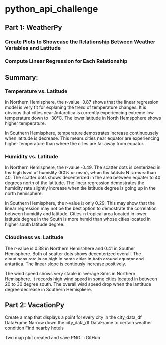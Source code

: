 # python_api_challenge
## Part 1: WeatherPy
### Create Plots to Showcase the Relationship Between Weather Variables and Latitude
### Compute Linear Regression for Each Relationship

## Summary:
### Temperature vs. Latitude
In Northern Hemisphere, the r-value -0.87 shows that the linear regression model is very fit for explaning the trend of temperature changes. It is obvious that cities near Antarctica is currently experiencing extreme low temperature down to -30°C. The lower latitude in North Hemspohere shows higher temperature.

In Southern Hemisphere, temperature demostrates increase continuousely when latitude is decrease. This means cities near equator are experiencing higher temperature than where the cities are far away from equator. 

### Humidity vs. Latitude
In Northern Hemisphere, the r-value -0.49. The scatter dots is centerized in the high level of humidity (80% or more), when the latitute N is more than 40. The scatter dots shows decenterized in the area between equater to 40 degrees north of the latitude. The linear regression demostrates the humidity rate slightly increase when the latitude degree is going up in the north hemisphere. 

In Southern Hemisphere, the r-value is only 0.29. This may show that the linear regression may not be the best option to demostrate the correlation between humidity and latitude. Cities in tropical area located in lower latitude degree in the South is more humid than whose cities located in higher south latitude degree.

### Cloudiness vs. Latitude
The r-value is 0.38 in Northern Hemisphere and 0.41 in Souther Hemisphere. Both of scatter dots shows decenterized overall. The cloudiness rate is so high in some cities in both around equator and antartica. The linear slope is contiously increase positively.

The wind speed shows very stable in average 3m/s in Northern Hemisphere. It records high wind speed in some cities located in between 20 to 30 degree south. The overall wind speed drop when the lantitude degree decrease in Southern Hemisphere.

## Part 2: VacationPy
Create a map that displays a point for every city in the city_data_df DataFrame
Narrow down the city_data_df DataFrame to certain weather condition
Find nearby hotels

Two map plot created and save PNG in GitHub
